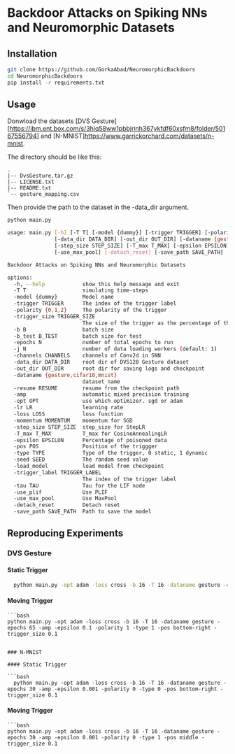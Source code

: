 # Backdoor Attacks on Spiking NNs and Neuromorphic Datasets

## Installation

```bash
git clone https://github.com/GorkaAbad/NeuromorphicBackdoors
cd NeuromorphicBackdoors
pip install -r requirements.txt
```

## Usage

Donwload the datasets [DVS Gesture][https://ibm.ent.box.com/s/3hiq58ww1pbbjrinh367ykfdf60xsfm8/folder/50167556794] and [N-MNIST]https://www.garrickorchard.com/datasets/n-mnist.

The directory should be like this:

```text
.
|-- DvsGesture.tar.gz
|-- LICENSE.txt
|-- README.txt
`-- gesture_mapping.csv
```

Then provide the path to the dataset in the -data_dir argument.

```bash
python main.py

usage: main.py [-h] [-T T] [-model {dummy}] [-trigger TRIGGER] [-polarity {0,1,2}] [-trigger_size TRIGGER_SIZE] [-b B] [-b_test B_TEST] [-epochs N] [-j N] [-channels CHANNELS]
               [-data_dir DATA_DIR] [-out_dir OUT_DIR] [-dataname {gesture,cifar10,mnist}] [-resume RESUME] [-amp] [-opt OPT] [-lr LR] [-loss LOSS] [-momentum MOMENTUM]
               [-step_size STEP_SIZE] [-T_max T_MAX] [-epsilon EPSILON] [-pos POS] [-type TYPE] [-seed SEED] [-load_model] [-trigger_label TRIGGER_LABEL] [-tau TAU] [-use_plif]
               [-use_max_pool] [-detach_reset] [-save_path SAVE_PATH]

Backdoor Attacks on Spiking NNs and Neuromorphic Datasets

options:
  -h, --help            show this help message and exit
  -T T                  simulating time-steps
  -model {dummy}        Model name
  -trigger TRIGGER      The index of the trigger label
  -polarity {0,1,2}     The polarity of the trigger
  -trigger_size TRIGGER_SIZE
                        The size of the trigger as the percentage of the image size
  -b B                  batch size
  -b_test B_TEST        batch size for test
  -epochs N             number of total epochs to run
  -j N                  number of data loading workers (default: 1)
  -channels CHANNELS    channels of Conv2d in SNN
  -data_dir DATA_DIR    root dir of DVS128 Gesture dataset
  -out_dir OUT_DIR      root dir for saving logs and checkpoint
  -dataname {gesture,cifar10,mnist}
                        dataset name
  -resume RESUME        resume from the checkpoint path
  -amp                  automatic mixed precision training
  -opt OPT              use which optimizer. sgd or adam
  -lr LR                learning rate
  -loss LOSS            loss function
  -momentum MOMENTUM    momentum for SGD
  -step_size STEP_SIZE  step_size for StepLR
  -T_max T_MAX          T_max for CosineAnnealingLR
  -epsilon EPSILON      Percentage of poisoned data
  -pos POS              Position of the triggger
  -type TYPE            Type of the trigger, 0 static, 1 dynamic
  -seed SEED            The random seed value
  -load_model           load model from checkpoint
  -trigger_label TRIGGER_LABEL
                        The index of the trigger label
  -tau TAU              Tau for the LIF node
  -use_plif             Use PLIF
  -use_max_pool         Use MaxPool
  -detach_reset         Detach reset
  -save_path SAVE_PATH  Path to save the model
```

## Reproducing Experiments

### DVS Gesture

#### Static Trigger

```bash
  python main.py -opt adam -loss cross -b 16 -T 16 -dataname gesture -epochs 65 -amp -epsilon 0.1 -polarity 1 -type 0 -pos top-left -trigger_size 0.1
```

#### Moving Trigger

    ```bash
    python main.py -opt adam -loss cross -b 16 -T 16 -dataname gesture -epochs 65 -amp -epsilon 0.1 -polarity 1 -type 1 -pos bottom-right -trigger_size 0.1

````

### N-MNIST

#### Static Trigger

```bash
  python main.py -opt adam -loss cross -b 16 -T 16 -dataname gesture -epochs 30 -amp -epsilon 0.001 -polarity 0 -type 0 -pos bottom-right -trigger_size 0.1
````

#### Moving Trigger

    ```bash
    python main.py -opt adam -loss cross -b 16 -T 16 -dataname gesture -epochs 30 -amp -epsilon 0.001 -polarity 0 -type 1 -pos middle -trigger_size 0.1

```

```
